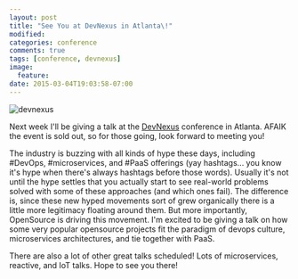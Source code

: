 ```yaml
---
layout: post
title: "See You at DevNexus in Atlanta\!"
modified:
categories: conference
comments: true
tags: [conference, devnexus]
image:
  feature:
date: 2015-03-04T19:03:58-07:00
---
```


![devnexus](https://www.devnexus.com/assets/img/DevNexus_logo_large.png)

Next week I'll be giving a talk at the [DevNexus](https://www.devnexus.com/s/index) conference in Atlanta. AFAIK the event is sold out, so for those going, look forward to meeting you! 
 
The industry is buzzing with all kinds of hype these days, including #DevOps, #microservices, and #PaaS offerings (yay hashtags... you know it's hype when there's always hashtags before those words). Usually it's not until the hype settles that you actually start to see real-world problems solved with some of these approaches (and which ones fail). The difference is, since these new hyped movements sort of grew organically there is a little more legitimacy floating around them. But more importantly, OpenSource is driving this movement. I'm excited to be giving a talk on how some very popular opensource projects fit the paradigm of devops culture, microservices architectures, and tie together with PaaS. 

There are also a lot of other great talks scheduled! Lots of microservices, reactive, and IoT talks. Hope to see you there!